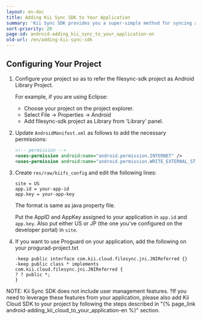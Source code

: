 ```yaml
---
layout: en-doc
title: Adding Kii Sync SDK to Your Application
summary: 'Kii Sync SDK provides you a super-simple method for syncing a folder. By leveraging our sync SDK, you will be able to sync a folder among multiple devices, making all files and subfolders accessible from all devices even if they are offline.'
sort-priority: 20
page-id: android-adding_kii_sync_to_your_application-en
old-url: /en/adding-kii-sync-sdk
---
```

## Configuring Your Project

1.  Configure your project so as to refer the filesync-sdk project as Android Library Project.

    For example, if you are using Eclipse:
    * Choose your project on the project explorer.
    * Select File -> Properties -> Android
    * Add filesync-sdk project as Library from 'Library' panel.

2.  Update `AndroidManifest.xml` as follows to add the necessary permissions:

    ```xml
    <!-- permission -->
    <uses-permission android:name="android.permission.INTERNET" />
    <uses-permission android:name="android.permission.WRITE_EXTERNAL_STORAGE" />
    ```

3.  Create `res/raw/kiifs_config` and edit the following lines:

    ```
    site = US
    app.id = your-app-id
    app.key = your-app-key
    ```

    The format is same as java property file.

    Put the AppID and AppKey assigned to your application in `app.id` and `app.key`.  Also put either US or JP (the one you've configured on the developer portal) in `site`.

4.  If you want to use Proguard on your application, add the following on your progurad-project.txt

    ```
    -keep public interface com.kii.cloud.filesync.jni.JNIReferred {}
    -keep public class * implements com.kii.cloud.filesync.jni.JNIReferred {
    ? ? public *;
    }
    ```

<p class="note">
NOTE: Kii Sync SDK does not include user management features. ?If you need to leverage these features from your application, please also add Kii Cloud SDK to your project by following the steps described in "{% page_link android-adding_kii_cloud_to_your_application-en %}" section.
</p>
